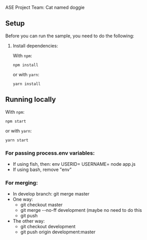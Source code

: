 ASE Project
Team: Cat named doggie

## Setup

Before you can run the sample, you need to do the following:


1.  Install dependencies:

    With `npm`:

        npm install

    or with `yarn`:

        yarn install

## Running locally

With `npm`:

    npm start

or with `yarn`:

    yarn start

### For passing process.env variables:
* If using fish, then: env USERID= USERNAME= node app.js
* If using bash, remove "env"

### For merging:
* In develop branch: git merge master
* One way:
    * git checkout master
    * git merge --no-ff development  (maybe no need to do this
    * git push
* The other way:
    * git checkout development
    * git push origin development:master

